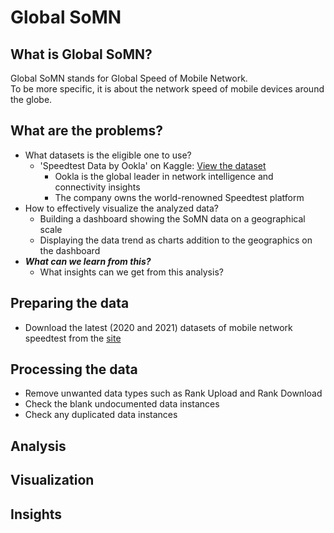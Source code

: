 # Global SoMN

## What is Global SoMN?
Global SoMN stands for Global Speed of Mobile Network.</br>
To be more specific, it is about the network speed of mobile devices around the globe.

## What are the problems?
* What datasets is the eligible one to use?
  - 'Speedtest Data by Ookla' on Kaggle: [View the dataset](https://www.kaggle.com/datasets/dimitrisangelide/speedtest-data-by-ookla?select=mobile_year_2021_quarter_04.csv)
    - Ookla is the global leader in network intelligence and connectivity insights
    - The company owns the world-renowned Speedtest platform
* How to effectively visualize the analyzed data? 
  - Building a dashboard showing the SoMN data on a geographical scale
  - Displaying the data trend as charts addition to the geographics on the dashboard
* ***What can we learn from this?***
  - What insights can we get from this analysis?

## Preparing the data
* Download the latest (2020 and 2021) datasets of mobile network speedtest from the [site](https://www.kaggle.com/datasets/dimitrisangelide/speedtest-data-by-ookla?select=mobile_year_2021_quarter_04.csv)

## Processing the data
* Remove unwanted data types such as Rank Upload and Rank Download
* Check the blank undocumented data instances
* Check any duplicated data instances

## Analysis

## Visualization

## Insights
